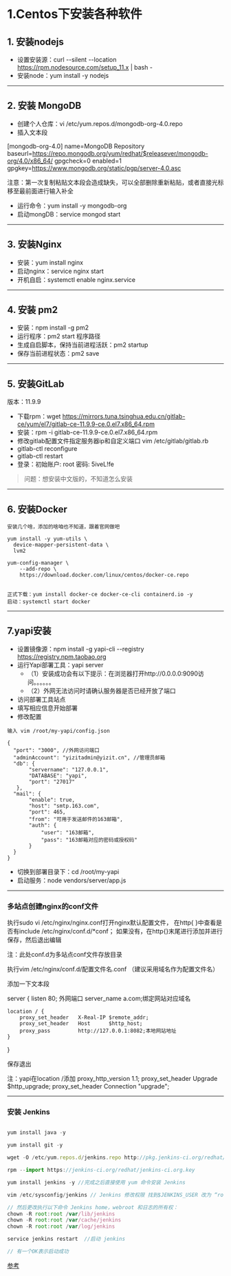 # 1.Centos下安装各种软件

## 1. 安装nodejs

- 设置安装源：curl --silent --location https://rpm.nodesource.com/setup_11.x | bash -
- 安装node：yum install -y nodejs

---

## 2. 安装 MongoDB


- 创建个人仓库：vi /etc/yum.repos.d/mongodb-org-4.0.repo
- 插入文本段

[mongodb-org-4.0]
name=MongoDB Repository
baseurl=https://repo.mongodb.org/yum/redhat/$releasever/mongodb-org/4.0/x86_64/
gpgcheck=0
enabled=1
gpgkey=https://www.mongodb.org/static/pgp/server-4.0.asc

注意：第一次复制粘贴文本段会造成缺失，可以全部删除重新粘贴，或者直接光标移至最前面进行输入补全

- 运行命令：yum install -y mongodb-org
- 启动mongDB：service mongod start

---

## 3. 安装Nginx

- 安装：yum install nginx
- 启动nginx：service nginx start
- 开机自启：systemctl enable nginx.service 

---

## 4. 安装 pm2

- 安装：npm install -g pm2
- 运行程序：pm2 start 程序路径
- 生成自启脚本，保持当前进程活跃：pm2 startup
- 保存当前进程状态：pm2 save

---

## 5. 安装GitLab

版本：11.9.9
- 下载rpm：wget https://mirrors.tuna.tsinghua.edu.cn/gitlab-ce/yum/el7/gitlab-ce-11.9.9-ce.0.el7.x86_64.rpm
- 安装：rpm -i gitlab-ce-11.9.9-ce.0.el7.x86_64.rpm
- 修改gitlab配置文件指定服务器ip和自定义端口 vim  /etc/gitlab/gitlab.rb
- gitlab-ctl reconfigure
- gitlab-ctl restart
- 登录：初始账户: root 密码: 5iveL!fe

> 问题：想安装中文版的，不知道怎么安装

---

## 6. 安装Docker
```
安装几个啥，添加的啥咱也不知道，跟着官网做吧

yum install -y yum-utils \
  device-mapper-persistent-data \
  lvm2

yum-config-manager \
    --add-repo \
    https://download.docker.com/linux/centos/docker-ce.repo


正式下载：yum install docker-ce docker-ce-cli containerd.io -y
启动：systemctl start docker
```

---

## 7.yapi安装

- 设置镜像源：npm install -g yapi-cli --registry https://registry.npm.taobao.org
- 运行Yapi部署工具：yapi server
    - （1）安装成功会有以下提示：在浏览器打开http://0.0.0.0:9090访问。。。。。。
    - （2）外网无法访问时请确认服务器是否已经开放了端口
- 访问部署工具站点
- 填写相应信息开始部署
- 修改配置

```
输入 vim /root/my-yapi/config.json

{
  "port": "3000", //外网访问端口
  "adminAccount": "yizitadmin@yizit.cn", //管理员邮箱
  "db": {
       "servername": "127.0.0.1",
       "DATABASE": "yapi",
       "port": "27017"
   },
  "mail": {
       "enable": true,
       "host": "smtp.163.com",
       "port": 465,
       "from": "可用于发送邮件的163邮箱",
       "auth": {
           "user": "163邮箱",
           "pass": "163邮箱对应的密码或授权码"
       }
  }
} 
```


- 切换到部署目录下：cd /root/my-yapi
- 启动服务：node vendors/server/app.js

---


### 多站点创建nginx的conf文件
执行sudo vi /etc/nginx/nginx.conf打开nginx默认配置文件，
在http{ }中查看是否有include /etc/nginx/conf.d/*conf；
如果没有，在http{}末尾进行添加并进行保存，然后退出编辑

注：此处conf.d为多站点conf文件存放目录

执行vim /etc/nginx/conf.d/配置文件名.conf  （建议采用域名作为配置文件名）

添加一下文本段

server {
    listen 80; 外网端口
    server_name a.com;绑定网站对应域名
 
    location / {
        proxy_set_header   X-Real-IP $remote_addr;
        proxy_set_header   Host      $http_host;
        proxy_pass         http://127.0.0.1:8082;本地网站地址
    }
}

保存退出

注：yapi在location /添加
proxy_http_version 1.1;
proxy_set_header Upgrade $http_upgrade;
proxy_set_header Connection "upgrade";

---

### 安装 Jenkins 

```js

yum install java -y

yum install git -y

wget -O /etc/yum.repos.d/jenkins.repo http://pkg.jenkins-ci.org/redhat/jenkins.repo

rpm --import https://jenkins-ci.org/redhat/jenkins-ci.org.key

yum install jenkins -y //完成之后直接使用 yum 命令安装 Jenkins

```

```js
vim /etc/sysconfig/jenkins // Jenkins 修改权限 找到$JENKINS_USER 改为 “root”:

// 然后更改执行以下命令 Jenkins home，webroot 和日志的所有权：
chown -R root:root /var/lib/jenkins
chown -R root:root /var/cache/jenkins
chown -R root:root /var/log/jenkins

service jenkins restart  //启动 jenkins

// 有一个OK表示启动成功
```


[参考](https://juejin.im/post/5b371678f265da599f68dfa2)